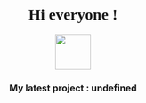 <div class="title-main" align="center" flex-direction="column">
    <h1 style="font-family: MS Sans Serif">Hi everyone !</h1> 
    <img src="https://github.com/images/mona-whisper.gif" width="64" height="64">
    <div class="last">
        <h3>My latest project : undefined</h3>
    </div>
</div>

<!--
**Zaouich123/Zaouich123** is a ✨ _special_ ✨ repository because its `README.md` (this file) appears on your GitHub profile.

Here are some ideas to get you started:

- 🔭 I’m currently working on ...
- 🌱 I’m currently learning ...
- 👯 I’m looking to collaborate on ...
- 🤔 I’m looking for help with ...
- 💬 Ask me about ...
- 📫 How to reach me: ...
- 😄 Pronouns: ...
- ⚡ Fun fact: ...
-->

